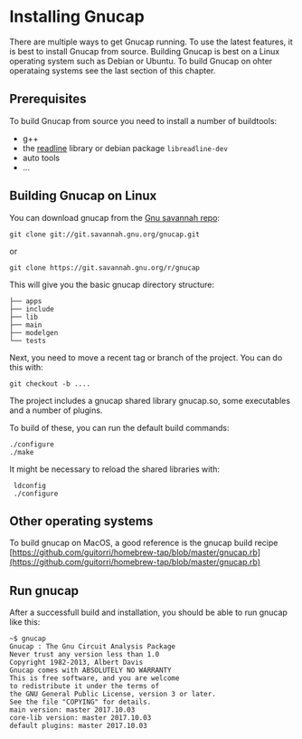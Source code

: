# Installing Gnucap

There are multiple ways to get Gnucap running. To use the latest features, it is best to install Gnucap from source. Building Gnucap is best on a Linux operating system such as Debian or Ubuntu. To build Gnucap on ohter operataing systems see the last section of this chapter.

## Prerequisites

To build Gnucap from source you need to install a number of buildtools: 

* g++
* the [readline](https://tiswww.case.edu/php/chet/readline/rltop.html) library or debian package `libreadline-dev`
* auto tools
* ...

## Building Gnucap on Linux

You can download gnucap from the [Gnu savannah repo](git://git.savannah.gnu.org/gnucap.git):

```text
git clone git://git.savannah.gnu.org/gnucap.git
```

or


```text
git clone https://git.savannah.gnu.org/r/gnucap
```

This will give you the basic gnucap directory structure:

```text
├── apps
├── include
├── lib
├── main
├── modelgen
└── tests
```

Next, you need to move a recent tag or branch of the project. You can do this with:

    git checkout -b ....
    

The project includes a gnucap shared library gnucap.so, some executables and a number of plugins.

To build of these, you can run the default build commands:

```text
./configure
./make
```

It might be necessary to reload the shared libraries with:

```text
 ldconfig
 ./configure
```

## Other operating systems

To build gnucap on MacOS, a good reference is the gnucap build recipe [https://github.com/guitorri/homebrew-tap/blob/master/gnucap.rb](https://github.com/guitorri/homebrew-tap/blob/master/gnucap.rb)

## Run gnucap

After a successfull build and installation, you should be able to run gnucap like this:

```
~$ gnucap
Gnucap : The Gnu Circuit Analysis Package
Never trust any version less than 1.0
Copyright 1982-2013, Albert Davis
Gnucap comes with ABSOLUTELY NO WARRANTY
This is free software, and you are welcome
to redistribute it under the terms of 
the GNU General Public License, version 3 or later.
See the file "COPYING" for details.
main version: master 2017.10.03
core-lib version: master 2017.10.03
default plugins: master 2017.10.03
```
